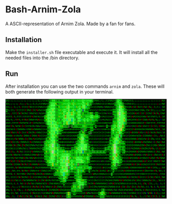 # Bash-Arnim-Zola
A ASCII-representation of Arnim Zola.
Made by a fan for fans.

## Installation
Make the `installer.sh` file executable and execute it.
It will install all the needed files into the /bin directory.

## Run
After installation you can use the two commands `arnim` and `zola`.
These will both generate the following output in your terminal.

![GIF of the script](docs/arnim-zola.gif)
